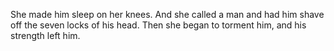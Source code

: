 She made him sleep on her knees. And she called a man and had him shave off the seven locks of his head. Then she began to torment him, and his strength left him.

